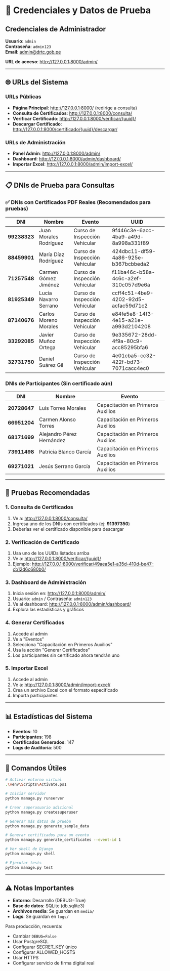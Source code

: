 # 🔑 Credenciales y Datos de Prueba

## Credenciales de Administrador

**Usuario**: `admin`  
**Contraseña**: `admin123`  
**Email**: admin@drtc.gob.pe

**URL de acceso**: http://127.0.0.1:8000/admin/

---

## 🌐 URLs del Sistema

### URLs Públicas
- **Página Principal**: http://127.0.0.1:8000/ (redirige a consulta)
- **Consulta de Certificados**: http://127.0.0.1:8000/consulta/
- **Verificar Certificado**: http://127.0.0.1:8000/verificar/{uuid}/
- **Descargar Certificado**: http://127.0.0.1:8000/certificado/{uuid}/descargar/

### URLs de Administración
- **Panel Admin**: http://127.0.0.1:8000/admin/
- **Dashboard**: http://127.0.0.1:8000/admin/dashboard/
- **Importar Excel**: http://127.0.0.1:8000/admin/import-excel/

---

## 📋 DNIs de Prueba para Consultas

### ✅ DNIs con Certificados PDF Reales (Recomendados para pruebas)

| DNI | Nombre | Evento | UUID |
|-----|--------|--------|------|
| **99238323** | Juan Morales Rodríguez | Curso de Inspección Vehicular | 9f446c3e-6acc-4ba9-a49d-8a998a331f89 |
| **88459901** | María Díaz Rodríguez | Curso de Inspección Vehicular | 424dbc11-df59-4a86-925e-b367bcbbeda2 |
| **71257548** | Carmen Gómez Jiménez | Curso de Inspección Vehicular | f11ba46c-b58a-4c6c-a2ef-310c057d9e6a |
| **81925349** | Lucía Navarro Serrano | Curso de Inspección Vehicular | ccff4c51-4be9-4202-92d5-acfac59d71c2 |
| **87140676** | Carlos Moreno Morales | Curso de Inspección Vehicular | e84fe5e8-14f3-4e15-a21e-a993d2104208 |
| **33292085** | Javier Muñoz Ortega | Curso de Inspección Vehicular | 9e335672-28dd-4f9a-80c9-acc85295bfa6 |
| **32731750** | Daniel Suárez Gil | Curso de Inspección Vehicular | 4e01cba5-cc32-422f-bd73-7071cacc4ec0 |

### DNIs de Participantes (Sin certificado aún)

| DNI | Nombre | Evento |
|-----|--------|--------|
| **20728647** | Luis Torres Morales | Capacitación en Primeros Auxilios |
| **66951204** | Carmen Alonso Torres | Capacitación en Primeros Auxilios |
| **68171699** | Alejandro Pérez Hernández | Capacitación en Primeros Auxilios |
| **73911498** | Patricia Blanco García | Capacitación en Primeros Auxilios |
| **69271021** | Jesús Serrano García | Capacitación en Primeros Auxilios |

---

## 🧪 Pruebas Recomendadas

### 1. Consulta de Certificados
1. Ve a: http://127.0.0.1:8000/consulta/
2. Ingresa uno de los DNIs con certificados (ej: **91397350**)
3. Deberías ver el certificado disponible para descargar

### 2. Verificación de Certificado
1. Usa uno de los UUIDs listados arriba
2. Ve a: http://127.0.0.1:8000/verificar/{uuid}/
3. Ejemplo: http://127.0.0.1:8000/verificar/49aea5e1-a35d-410d-be47-cb12d6c680b0/

### 3. Dashboard de Administración
1. Inicia sesión en: http://127.0.0.1:8000/admin/
2. Usuario: `admin` / Contraseña: `admin123`
3. Ve al dashboard: http://127.0.0.1:8000/admin/dashboard/
4. Explora las estadísticas y gráficos

### 4. Generar Certificados
1. Accede al admin
2. Ve a "Eventos"
3. Selecciona "Capacitación en Primeros Auxilios"
4. Usa la acción "Generar Certificados"
5. Los participantes sin certificado ahora tendrán uno

### 5. Importar Excel
1. Accede al admin
2. Ve a: http://127.0.0.1:8000/admin/import-excel/
3. Crea un archivo Excel con el formato especificado
4. Importa participantes

---

## 📊 Estadísticas del Sistema

- **Eventos**: 10
- **Participantes**: 198
- **Certificados Generados**: 147
- **Logs de Auditoría**: 500

---

## 🔧 Comandos Útiles

```bash
# Activar entorno virtual
.\venv\Scripts\Activate.ps1

# Iniciar servidor
python manage.py runserver

# Crear superusuario adicional
python manage.py createsuperuser

# Generar más datos de prueba
python manage.py generate_sample_data

# Generar certificados para un evento
python manage.py generate_certificates --event-id 1

# Ver shell de Django
python manage.py shell

# Ejecutar tests
python manage.py test
```

---

## ⚠️ Notas Importantes

- **Entorno**: Desarrollo (DEBUG=True)
- **Base de datos**: SQLite (db.sqlite3)
- **Archivos media**: Se guardan en `media/`
- **Logs**: Se guardan en `logs/`

Para producción, recuerda:
- Cambiar `DEBUG=False`
- Usar PostgreSQL
- Configurar SECRET_KEY único
- Configurar ALLOWED_HOSTS
- Usar HTTPS
- Configurar servicio de firma digital real
